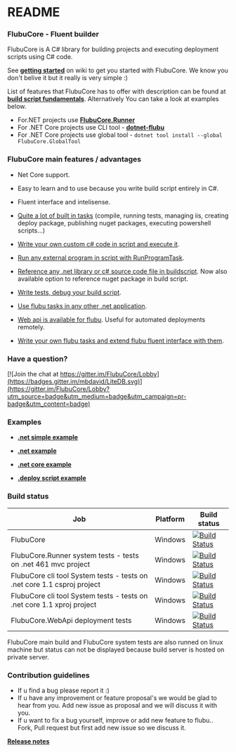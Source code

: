 # README #

### FlubuCore - Fluent builder ###

FlubuCore is A C# library for building projects and executing deployment scripts using C# code.

See [**getting started**](https://github.com/flubu-core/flubu.core/wiki/1-Getting-started) on wiki to get you started with FlubuCore. We know you don't belive it but it really is very simple :)

List of features that FlubuCore has to offer with description can be found at [**build script fundamentals**](https://github.com/flubu-core/flubu.core/wiki/2-Build-script-fundamentals). Alternatively You can take a look at examples below.

* For.NET projects use [**FlubuCore.Runner**](https://www.nuget.org/packages/FlubuCore.Runner/)
* For .NET Core projects use CLI tool - [**dotnet-flubu**](https://www.nuget.org/packages/dotnet-flubu/)
* For .NET Core projects use global tool - ```dotnet tool install --global FlubuCore.GlobalTool```

### FlubuCore main features / advantages ###

* Net Core support.
* Easy to learn and to use because you write build script entirely in C#.
* Fluent interface and intelisense.
* [Quite a lot of built in tasks](https://github.com/flubu-core/flubu.core/wiki/4-Tasks) (compile, running tests, managing iis, creating deploy package, publishing nuget packages, executing powershell scripts...)
* [Write your own custom c# code in script and execute it](https://github.com/flubu-core/flubu.core/wiki/2-Build-script-fundamentals#Custom-code). 
* [Run any external program in script with RunProgramTask](https://github.com/flubu-core/flubu.core/wiki/2-Build-script-fundamentals#Run-any-program).
* [Reference any .net library or c# source code file in buildscript](https://github.com/flubu-core/flubu.core/wiki/2-Build-script-fundamentals#Referencing-other-assemblies-in-build-script). Now also available option to reference nuget package in build script.

* [Write tests, debug your build script](https://github.com/flubu-core/flubu.core/wiki/6-Writing-build-script-tests,-debuging-and-running-flubu-tasks-in-other-applications).
* [Use flubu tasks in any  other .net application](https://github.com/flubu-core/examples/blob/master/NetCore_csproj/BuildScript/BuildScriptTests.cs).
* [Web api is available for flubu](https://github.com/flubu-core/flubu.core/wiki/7-Web-Api:-Getting-started). Useful for automated deployments remotely.
* [Write your own flubu tasks and extend flubu fluent interface with them](https://github.com/flubu-core/flubu.core/wiki/5-Flubu-Task-Plugins).

### Have a question? ###

 [![Join the chat at https://gitter.im/FlubuCore/Lobby](https://badges.gitter.im/mbdavid/LiteDB.svg)](https://gitter.im/FlubuCore/Lobby?utm_source=badge&utm_medium=badge&utm_campaign=pr-badge&utm_content=badge)

### Examples ###
* [**.net simple example**](https://github.com/flubu-core/examples/blob/master/MVC_NET4.61/BuildScripts/BuildScriptSimple.cs
)

* [**.net example**](https://github.com/flubu-core/examples/blob/master/MVC_NET4.61/BuildScripts/BuildScript.cs
)

* [**.net core example**](https://github.com/flubu-core/examples/blob/master/NetCore_csproj/BuildScript/BuildScript.cs
)

* [**.deploy script example**](https://github.com/flubu-core/examples/blob/master/DeployScriptExample/BuildScript/DeployScript.cs
)

### Build status ###

| Job              | Platform     | Build status                                                                                                                                                        | 
|-----------------------------|--------------|---------------------------------------------------------------------------------------------------------------------------------------------------------------------|
| FlubuCore | Windows| [![Build Status](http://lucidlynx.comtrade.com:8080/buildStatus/icon?job=FlubuCore)](http://lucidlynx.comtrade.com:8080/job/FlubuCore) | &nbsp;
| FlubuCore.Runner system tests - tests on .net 461 mvc project | Windows| [![Build Status](http://lucidlynx.comtrade.com:8080/buildStatus/icon?job=FlubuCore.Runner.SystemTests)](http://lucidlynx.comtrade.com:8080/job/FlubuCore.Runner.SystemTests) | &nbsp;
| FlubuCore cli tool System tests - tests on .net core 1.1 csproj project  | Windows| [![Build Status](http://lucidlynx.comtrade.com:8080/buildStatus/icon?job=FlubuCore_SystemTests_Net_Core_csproj)](http://lucidlynx.comtrade.com:8080/job/FlubuCore_SystemTests_Net_Core_csproj) | &nbsp;
| FlubuCore cli tool System tests - tests on .net core 1.1  xproj project  | Windows| [![Build Status](http://lucidlynx.comtrade.com:8080/buildStatus/icon?job=FlubuCore_SystemTests_.Net_Core_xproj)](http://lucidlynx.comtrade.com:8080/job/FlubuCore_SystemTests_.Net_Core_xproj) | &nbsp;
| FlubuCore.WebApi deployment tests  | Windows| [![Build Status](http://lucidlynx.comtrade.com:8080/buildStatus/icon?job=FlubuCore_WebApi_DeploymentTests)](http://lucidlynx.comtrade.com:8080/job/FlubuCore_WebApi_DeploymentTests) | &nbsp;

FlubuCore main build and FlubuCore system tests are also runned on linux machine but status can not be displayed because build server is hosted on private server.

### Contribution guidelines ###
* If u find a bug please report it :) 
* If u have any improvement or feature proposal's we would be glad to hear from you. Add new issue as proposal and we will discuss it with you.
* If u want to fix a bug yourself, improve or add new feature to flubu.. Fork, Pull request but first add new issue so we discuss it.


[**Release notes**](https://github.com/flubu-core/flubu.core/blob/master/FlubuCore.ProjectVersion.txt
)



